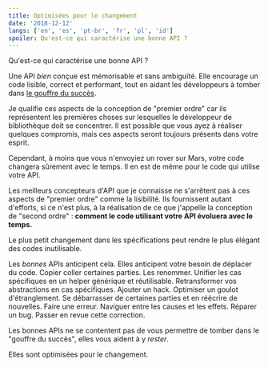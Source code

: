 ```yaml
---
title: Optimisées pour le changement
date: '2018-12-12'
langs: ['en', 'es', 'pt-br', 'fr', 'pl', 'id']
spoiler: Qu'est-ce qui caractérise une bonne API ?
---
```


Qu'est-ce qui caractérise une bonne API ?

Une API *bien* conçue est mémorisable et sans ambiguïté. Elle encourage un code lisible, correct et performant, tout en aidant les développeurs à tomber dans [le gouffre du succès](https://blog.codinghorror.com/falling-into-the-pit-of-success/).

Je qualifie ces aspects de la conception de "premier ordre" car ils représentent les premières choses sur lesquelles le développeur de bibliothèque doit se concentrer. Il est possible que vous ayez à réaliser quelques compromis, mais ces aspects seront toujours présents dans votre esprit.

Cependant, à moins que vous n'envoyiez un rover sur Mars, votre code changera sûrement avec le temps. Il en est de même pour le code qui utilise votre API.

Les meilleurs concepteurs d'API que je connaisse ne s'arrêtent pas à ces aspects de "premier ordre" comme la lisibilité. Ils fournissent autant d'efforts, si ce n'est plus, à la réalisation de ce que j'appelle la conception de "second ordre" : **comment le code utilisant votre API évoluera avec le temps.**

Le plus petit changement dans les spécifications peut rendre le plus élégant des codes inutilisable.

Les *bonnes* APIs anticipent cela. Elles anticipent votre besoin de déplacer du code. Copier coller certaines parties. Les renommer. Unifier les cas spécifiques en un helper générique et réutilisable. Retransformer vos abstractions en cas spécifiques. Ajouter un hack. Optimiser un goulot d'étranglement. Se débarrasser de certaines parties et en réécrire de nouvelles. Faire une erreur. Naviguer entre les causes et les effets. Réparer un bug. Passer en revue cette correction.

Les bonnes APIs ne se contentent pas de vous permettre de tomber dans le "gouffre du succès", elles vous aident à y *rester*.

Elles sont optimisées pour le changement.
